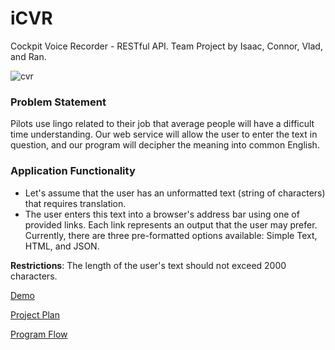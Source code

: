 # iCVR
Cockpit Voice Recorder - RESTful API. Team Project by Isaac, Connor, Vlad, and Ran.

![cvr](https://github.com/vgorbic1/CVR/blob/master/images/pilot.png)

### Problem Statement

Pilots use lingo related to their job that average people will have a difficult time understanding. Our web service will
allow the user to enter the text in question, and our program will decipher the meaning into common English.

### Application Functionality
* Let's assume that the user has an unformatted text (string of characters) that requires translation.
* The user enters this text into a browser's address bar using one of provided links. Each link represents an output
that the user may prefer. Currently, there are three pre-formatted options available: Simple Text, HTML, and JSON.

**Restrictions**: The length of the user's text should not exceed 2000 characters.

[Demo](http://tomcat-vgorbic1.rhcloud.com/icvr/)

[Project Plan](https://github.com/vgorbic1/icvr/blob/master/projectPlan.md)

[Program Flow](https://github.com/vgorbic1/icvr/blob/master/images/program-flow.jpg)
